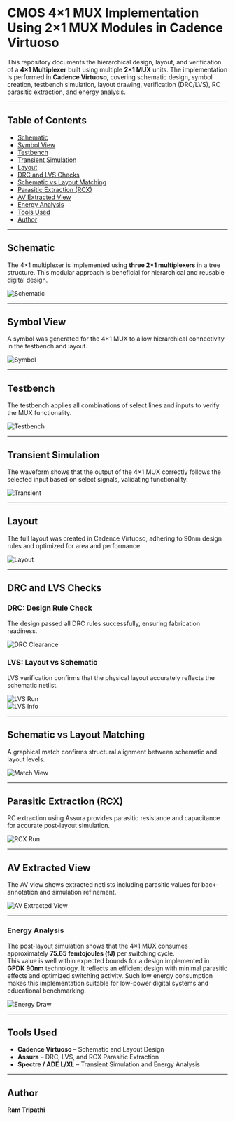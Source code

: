 # CMOS 4×1 MUX Implementation Using 2×1 MUX Modules in Cadence Virtuoso

This repository documents the hierarchical design, layout, and verification of a **4×1 Multiplexer** built using multiple **2×1 MUX** units. The implementation is performed in **Cadence Virtuoso**, covering schematic design, symbol creation, testbench simulation, layout drawing, verification (DRC/LVS), RC parasitic extraction, and energy analysis.

---

## Table of Contents  
- [Schematic](#schematic)  
- [Symbol View](#symbol-view)  
- [Testbench](#testbench)  
- [Transient Simulation](#transient-simulation)  
- [Layout](#layout)  
- [DRC and LVS Checks](#drc-and-lvs-checks)  
- [Schematic vs Layout Matching](#schematic-vs-layout-matching)  
- [Parasitic Extraction (RCX)](#parasitic-extraction-rcx)  
- [AV Extracted View](#av-extracted-view)  
- [Energy Analysis](#energy-analysis)  
- [Tools Used](#tools-used)  
- [Author](#author)

---

## Schematic  
The 4×1 multiplexer is implemented using **three 2×1 multiplexers** in a tree structure. This modular approach is beneficial for hierarchical and reusable digital design.

![Schematic](./4X1MUX_Using_2X1MUX_Schematic.png)

---

## Symbol View  
A symbol was generated for the 4×1 MUX to allow hierarchical connectivity in the testbench and layout.

![Symbol](./SYMBOL_4X1_MUX_USING_2X1_MUX.png)

---

## Testbench  
The testbench applies all combinations of select lines and inputs to verify the MUX functionality.

![Testbench](./TB_4X1_MUX_USING_2X1_MUX.png)

---

## Transient Simulation  
The waveform shows that the output of the 4×1 MUX correctly follows the selected input based on select signals, validating functionality.

![Transient](./trasnsient_waveform_4X1MUXusing2X1MUX.png)

---

## Layout  
The full layout was created in Cadence Virtuoso, adhering to 90nm design rules and optimized for area and performance.

![Layout](./Layout_4X1_MUX_using_2X1_MUX.png)

---

## DRC and LVS Checks

### DRC: Design Rule Check  
The design passed all DRC rules successfully, ensuring fabrication readiness.

![DRC Clearance](./No_DRC_Erros_MUX4X1with2X1.png)

### LVS: Layout vs Schematic  
LVS verification confirms that the physical layout accurately reflects the schematic netlist.

![LVS Run](./LVS_Run_4X1MUX_using_2X1MUX.png)  
![LVS Info](./No_extraction_erros_4X1MUX_using_2X1_MUX.png)

---

## Schematic vs Layout Matching  
A graphical match confirms structural alignment between schematic and layout levels.

![Match View](./Layout_and_schematic_match.png)

---

## Parasitic Extraction (RCX)  
RC extraction using Assura provides parasitic resistance and capacitance for accurate post-layout simulation.

![RCX Run](./RCX_Run_4X1_MUX_using_2X1_MUX.png)

---

## AV Extracted View  
The AV view shows extracted netlists including parasitic values for back-annotation and simulation refinement.

![AV Extracted View](./AV_Extracted_view_4X1MUX_using_2X1_MUX.png)

---

### Energy Analysis  
The post-layout simulation shows that the 4×1 MUX consumes approximately **75.65 femtojoules (fJ)** per switching cycle.  
This value is well within expected bounds for a design implemented in **GPDK 90nm** technology. It reflects an efficient design with minimal parasitic effects and optimized switching activity. Such low energy consumption makes this implementation suitable for low-power digital systems and educational benchmarking.


![Energy Draw](./Energy_draw_for_one_cycle.png)

---

## Tools Used  
- **Cadence Virtuoso** – Schematic and Layout Design  
- **Assura** – DRC, LVS, and RCX Parasitic Extraction  
- **Spectre / ADE L/XL** – Transient Simulation and Energy Analysis  

---

## Author  
**Ram Tripathi**

